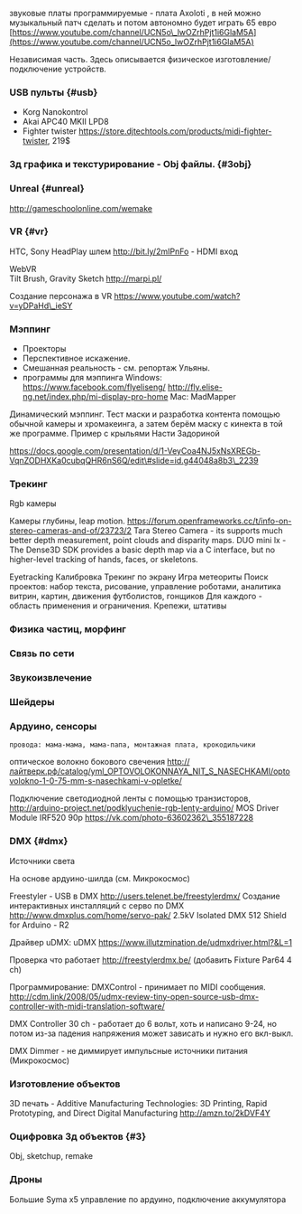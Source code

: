 звуковые платы программируемые - плата Axoloti , в ней можно музыкальный патч сделать и потом автономно будет играть 65 евро [https://www.youtube.com/channel/UCN5o\_lwOZrhPjt1i6GlaM5A](https://www.youtube.com/channel/UCN5o_lwOZrhPjt1i6GlaM5A)







Независимая часть. Здесь описывается физическое изготовление/подключение устройств.

### USB пульты {#usb}

* Korg Nanokontrol
* Akai APC40 MKII LPD8
* Fighter twister https://store.djtechtools.com/products/midi-fighter-twister, 219$

### 3д графика и текстурирование - Obj файлы. {#3obj}

### Unreal {#unreal}

http://gameschoolonline.com/wemake

### VR {#vr}

HTC, Sony HeadPlay шлем http://bit.ly/2mIPnFo - HDMI вход

WebVR  
 Tilt Brush, Gravity Sketch http://marpi.pl/

Создание персонажа в VR https://www.youtube.com/watch?v=yDPaHd\_ieSY

### Мэппинг

* Проекторы
* Перспективное искажение.
* Смешанная реальность - см. репортаж Ульяны.
* программы для мэппинга Windows: https://www.facebook.com/flyeliseng/ http://fly.elise-ng.net/index.php/mi-display-pro-home Mac: MadMapper

Динамический мэппинг. Тест маски и разработка контента помощью обычной камеры и хромакеинга, а затем берём маску с кинекта в той же программе. Пример с крыльями Насти Задориной

https://docs.google.com/presentation/d/1-VeyCoa4NJ5xNsXREGb-VqnZODHXKa0cubqQHR6nS6Q/edit\#slide=id.g44048a8b3\_2239

### Трекинг

Rgb камеры

Камеры глубины, leap motion. https://forum.openframeworks.cc/t/info-on-stereo-cameras-and-of/23723/2 Tara Stereo Camera - its supports much better depth measurement, point clouds and disparity maps. DUO mini lx - The Dense3D SDK provides a basic depth map via a C interface, but no higher-level tracking of hands, faces, or skeletons.

Eyetracking Калибровка Трекинг по экрану Игра метеориты Поиск проектов: набор текста, рисование, управление роботами, аналитика витрин, картин, движения футболистов, гонщиков Для каждого - область применения и ограничения. Крепежи, штативы

### Физика частиц, морфинг

### Связь по сети

### Звукоизвлечение

### Шейдеры

### Ардуино, сенсоры

```
провода: мама-мама, мама-папа, монтажная плата, крокодильчики

```

оптическое волокно бокового свечения http://лайтверк.рф/catalog/yml_OPTOVOLOKONNAYA_NIT_S_NASECHKAMI/optovolokno-1-0-75-mm-s-nasechkami-v-opletke/

Подключение светодиодной ленты с помощью транзисторов, http://arduino-project.net/podklyuchenie-rgb-lenty-arduino/ MOS Driver Module IRF520 90р https://vk.com/photo-63602362\_355187228

### DMX {#dmx}

Источники света

На основе ардуино-шилда \(см. Микрокосмос\)

Freestyler - USB в DMX http://users.telenet.be/freestylerdmx/ Создание интерактивных инсталляций с серво по DMX http://www.dmxplus.com/home/servo-pak/ 2.5kV Isolated DMX 512 Shield for Arduino - R2

Драйвер uDMX: uDMX https://www.illutzmination.de/udmxdriver.html?&L=1

Проверка что работает http://freestylerdmx.be/ \(добавить Fixture Par64 4 ch\)

Программирование: DMXControl - принимает по MIDI сообщения. http://cdm.link/2008/05/udmx-review-tiny-open-source-usb-dmx-controller-with-midi-translation-software/

DMX Controller 30 ch - работает до 6 вольт, хоть и написано 9-24, но потом из-за падения напряжения может зависать и нужно его вкл-выкл.

DMX Dimmer - не диммирует импульсные источники питания \(Микрокосмос\)

### Изготовление объектов

3D печать - Additive Manufacturing Technologies: 3D Printing, Rapid Prototyping, and Direct Digital Manufacturing http://amzn.to/2kDVF4Y

### Оцифровка 3д объектов {#3}

Obj, sketchup, remake

### Дроны

Большие Syma x5 управление по ардуино, подключение аккумулятора

